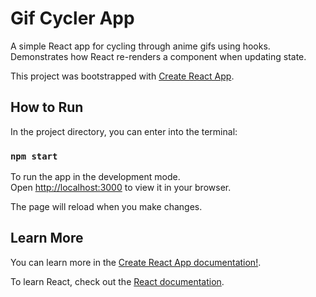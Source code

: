 # Gif Cycler App

A simple React app for cycling through anime gifs using hooks. Demonstrates how React re-renders a component when updating state.

This project was bootstrapped with [Create React App](https://github.com/facebook/create-react-app).

## How to Run

In the project directory, you can enter into the terminal:

### `npm start`

To run the app in the development mode.\
Open [http://localhost:3000](http://localhost:3000) to view it in your browser.

The page will reload when you make changes.

## Learn More

You can learn more in the [Create React App documentation!](https://facebook.github.io/create-react-app/docs/getting-started).

To learn React, check out the [React documentation](https://reactjs.org/).
